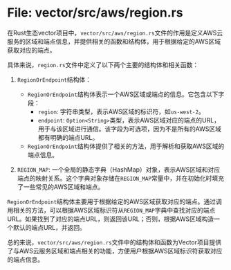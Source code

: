 # File: vector/src/aws/region.rs

在Rust生态vector项目中，`vector/src/aws/region.rs`文件的作用是定义AWS云服务的区域和端点信息，并提供相关的函数和结构体，用于根据给定的AWS区域获取对应的端点。

具体来说，`region.rs`文件中定义了以下两个主要的结构体和相关函数：

1. `RegionOrEndpoint`结构体：
   - `RegionOrEndpoint`结构体表示一个AWS区域或端点的信息。它包含以下字段：
     - `region`: 字符串类型，表示AWS区域的标识符，如`us-west-2`。
     - `endpoint`: `Option<String>`类型，表示AWS区域对应的端点的URL，用于与该区域进行通信。该字段为可选项，因为不是所有的AWS区域都有明确的端点URL。
   - `RegionOrEndpoint`结构体提供了相关的方法，用于解析和获取AWS区域的端点信息。

2. `REGION_MAP`: 一个全局的静态字典（HashMap）对象，表示AWS区域和对应端点的映射关系。这个字典对象存储在`REGION_MAP`常量中，并在初始化时填充了一些常见的AWS区域和端点。

`RegionOrEndpoint`结构体主要用于根据给定的AWS区域获取对应的端点。通过调用相关的方法，可以根据AWS区域标识符从`REGION_MAP`字典中查找对应的端点URL。如果找到了对应的端点URL，则返回该URL；否则，根据AWS区域构造一个默认的端点URL，并返回。

总的来说，`vector/src/aws/region.rs`文件中的结构体和函数为Vector项目提供了与AWS云服务区域和端点相关的功能，方便用户根据AWS区域标识符获取对应的端点信息。

